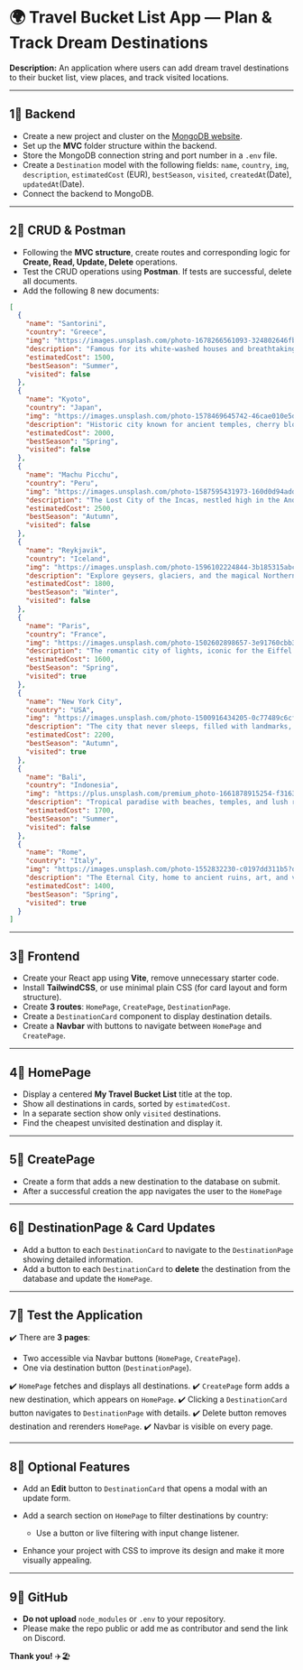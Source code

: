# 🌍 Travel Bucket List App — Plan & Track Dream Destinations

**Description:**
An application where users can add dream travel destinations to their bucket list, view places, and track visited locations.

---

## 1⃣️ Backend

- Create a new project and cluster on the [MongoDB website](https://cloud.mongodb.com/).
- Set up the **MVC** folder structure within the backend.
- Store the MongoDB connection string and port number in a `.env` file.
- Create a `Destination` model with the following fields:
  `name`, `country`, `img`, `description`, `estimatedCost` (EUR), `bestSeason`, `visited`, `createdAt`(Date), `updatedAt`(Date).
- Connect the backend to MongoDB.

---

## 2⃣️ CRUD & Postman

- Following the **MVC structure**, create routes and corresponding logic for **Create, Read, Update, Delete** operations.
- Test the CRUD operations using **Postman**. If tests are successful, delete all documents.
- Add the following 8 new documents:

```json
[
  {
    "name": "Santorini",
    "country": "Greece",
    "img": "https://images.unsplash.com/photo-1678266561093-324802646fb2?q=80&w=735&auto=format&fit=crop&ixlib=rb-4.1.0&ixid=M3wxMjA3fDB8MHxwaG90by1wYWdlfHx8fGVufDB8fHx8fA%3D%3D",
    "description": "Famous for its white-washed houses and breathtaking sunsets over the Aegean Sea.",
    "estimatedCost": 1500,
    "bestSeason": "Summer",
    "visited": false
  },
  {
    "name": "Kyoto",
    "country": "Japan",
    "img": "https://images.unsplash.com/photo-1578469645742-46cae010e5d4?q=80&w=1170&auto=format&fit=crop&ixlib=rb-4.1.0&ixid=M3wxMjA3fDB8MHxwaG90by1wYWdlfHx8fGVufDB8fHx8fA%3D%3D",
    "description": "Historic city known for ancient temples, cherry blossoms, and traditional culture.",
    "estimatedCost": 2000,
    "bestSeason": "Spring",
    "visited": false
  },
  {
    "name": "Machu Picchu",
    "country": "Peru",
    "img": "https://images.unsplash.com/photo-1587595431973-160d0d94add1?q=80&w=1176&auto=format&fit=crop&ixlib=rb-4.1.0&ixid=M3wxMjA3fDB8MHxwaG90by1wYWdlfHx8fGVufDB8fHx8fA%3D%3D",
    "description": "The Lost City of the Incas, nestled high in the Andes Mountains.",
    "estimatedCost": 2500,
    "bestSeason": "Autumn",
    "visited": false
  },
  {
    "name": "Reykjavik",
    "country": "Iceland",
    "img": "https://images.unsplash.com/photo-1596102224844-3b185315abc8?q=80&w=1882&auto=format&fit=crop&ixlib=rb-4.1.0&ixid=M3wxMjA3fDB8MHxwaG90by1wYWdlfHx8fGVufDB8fHx8fA%3D%3D",
    "description": "Explore geysers, glaciers, and the magical Northern Lights.",
    "estimatedCost": 1800,
    "bestSeason": "Winter",
    "visited": false
  },
  {
    "name": "Paris",
    "country": "France",
    "img": "https://images.unsplash.com/photo-1502602898657-3e91760cbb34?q=80&w=1173&auto=format&fit=crop&ixlib=rb-4.1.0&ixid=M3wxMjA3fDB8MHxwaG90by1wYWdlfHx8fGVufDB8fHx8fA%3D%3D",
    "description": "The romantic city of lights, iconic for the Eiffel Tower and world-class cuisine.",
    "estimatedCost": 1600,
    "bestSeason": "Spring",
    "visited": true
  },
  {
    "name": "New York City",
    "country": "USA",
    "img": "https://images.unsplash.com/photo-1500916434205-0c77489c6cf7?q=80&w=687&auto=format&fit=crop&ixlib=rb-4.1.0&ixid=M3wxMjA3fDB8MHxwaG90by1wYWdlfHx8fGVufDB8fHx8fA%3D%3D",
    "description": "The city that never sleeps, filled with landmarks, culture, and skyscrapers.",
    "estimatedCost": 2200,
    "bestSeason": "Autumn",
    "visited": true
  },
  {
    "name": "Bali",
    "country": "Indonesia",
    "img": "https://plus.unsplash.com/premium_photo-1661878915254-f3163e91d870?q=80&w=1171&auto=format&fit=crop&ixlib=rb-4.1.0&ixid=M3wxMjA3fDB8MHxwaG90by1wYWdlfHx8fGVufDB8fHx8fA%3D%3D",
    "description": "Tropical paradise with beaches, temples, and lush rice terraces.",
    "estimatedCost": 1700,
    "bestSeason": "Summer",
    "visited": false
  },
  {
    "name": "Rome",
    "country": "Italy",
    "img": "https://images.unsplash.com/photo-1552832230-c0197dd311b5?q=80&w=1096&auto=format&fit=crop&ixlib=rb-4.1.0&ixid=M3wxMjA3fDB8MHxwaG90by1wYWdlfHx8fGVufDB8fHx8fA%3D%3D",
    "description": "The Eternal City, home to ancient ruins, art, and vibrant Italian culture.",
    "estimatedCost": 1400,
    "bestSeason": "Spring",
    "visited": true
  }
]
```

---

## 3⃣️ Frontend

- Create your React app using **Vite**, remove unnecessary starter code.
- Install **TailwindCSS**, or use minimal plain CSS (for card layout and form structure).
- Create **3 routes**: `HomePage`, `CreatePage`, `DestinationPage`.
- Create a `DestinationCard` component to display destination details.
- Create a **Navbar** with buttons to navigate between `HomePage` and `CreatePage`.

---

## 4⃣️ HomePage

- Display a centered **My Travel Bucket List** title at the top.
- Show all destinations in cards, sorted by `estimatedCost`.
- In a separate section show only `visited` destinations.
- Find the cheapest unvisited destination and display it.

---

## 5⃣️ CreatePage

- Create a form that adds a new destination to the database on submit.
- After a successful creation the app navigates the user to the `HomePage`

---

## 6⃣️ DestinationPage & Card Updates

- Add a button to each `DestinationCard` to navigate to the `DestinationPage` showing detailed information.
- Add a button to each `DestinationCard` to **delete** the destination from the database and update the `HomePage`.

---

## 7⃣️ Test the Application

✔️ There are **3 pages**:

- Two accessible via Navbar buttons (`HomePage`, `CreatePage`).
- One via destination button (`DestinationPage`).

✔️ `HomePage` fetches and displays all destinations.
✔️ `CreatePage` form adds a new destination, which appears on `HomePage`.
✔️ Clicking a `DestinationCard` button navigates to `DestinationPage` with details.
✔️ Delete button removes destination and rerenders `HomePage`.
✔️ Navbar is visible on every page.

---

## 8⃣️ Optional Features

- Add an **Edit** button to `DestinationCard` that opens a modal with an update form.
- Add a search section on `HomePage` to filter destinations by country:

  - Use a button or live filtering with input change listener.

- Enhance your project with CSS to improve its design and make it more visually appealing.

---

## 9⃣️ GitHub

- **Do not upload** `node_modules` or `.env` to your repository.
- Please make the repo public or add me as contributor and send the link on Discord.

**Thank you!** ✈️🏖️
